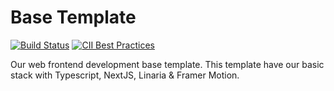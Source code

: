 # Base Template

[![Build Status](https://drone.minsky.cc/api/badges/minskylab/base/status.svg)](https://drone.minsky.cc/minskylab/base)
[![CII Best Practices](https://bestpractices.coreinfrastructure.org/projects/4117/badge)](https://bestpractices.coreinfrastructure.org/projects/4117)

Our web frontend development base template.
This template have our basic stack with Typescript, NextJS, Linaria & Framer Motion.
